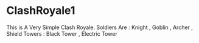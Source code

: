 # ClashRoyale1
This is A Very Simple Clash Royale.
Soldiers Are : Knight , Goblin , Archer , Shield
Towers : Black Tower , Electric Tower
